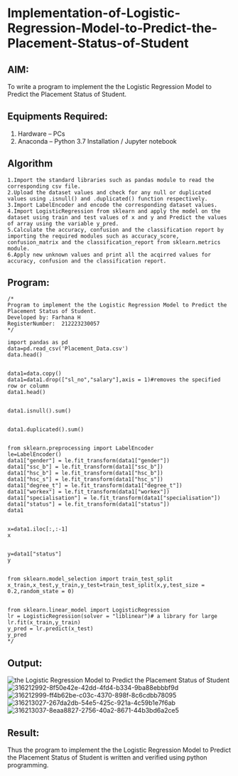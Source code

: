 # Implementation-of-Logistic-Regression-Model-to-Predict-the-Placement-Status-of-Student

## AIM:
To write a program to implement the the Logistic Regression Model to Predict the Placement Status of Student.

## Equipments Required:
1. Hardware – PCs
2. Anaconda – Python 3.7 Installation / Jupyter notebook

## Algorithm
```
1.Import the standard libraries such as pandas module to read the corresponding csv file.
2.Upload the dataset values and check for any null or duplicated values using .isnull() and .duplicated() function respectively.
3.Import LabelEncoder and encode the corresponding dataset values.
4.Import LogisticRegression from sklearn and apply the model on the dataset using train and test values of x and y and Predict the values of array using the variable y_pred.
5.Calculate the accuracy, confusion and the classification report by importing the required modules such as accuracy_score, confusion_matrix and the classification_report from sklearn.metrics module.
6.Apply new unknown values and print all the acqirred values for accuracy, confusion and the classification report. 
```

## Program:
```
/*
Program to implement the the Logistic Regression Model to Predict the Placement Status of Student.
Developed by: Farhana H
RegisterNumber:  212223230057
*/
```
```
import pandas as pd
data=pd.read_csv('Placement_Data.csv')
data.head()


data1=data.copy()
data1=data1.drop(["sl_no","salary"],axis = 1)#removes the specified row or column
data1.head()


data1.isnull().sum()


data1.duplicated().sum()


from sklearn.preprocessing import LabelEncoder
le=LabelEncoder()
data1["gender"] = le.fit_transform(data1["gender"])
data1["ssc_b"] = le.fit_transform(data1["ssc_b"])
data1["hsc_b"] = le.fit_transform(data1["hsc_b"])
data1["hsc_s"] = le.fit_transform(data1["hsc_s"])
data1["degree_t"] = le.fit_transform(data1["degree_t"])
data1["workex"] = le.fit_transform(data1["workex"])
data1["specialisation"] = le.fit_transform(data1["specialisation"])
data1["status"] = le.fit_transform(data1["status"])
data1


x=data1.iloc[:,:-1]
x


y=data1["status"]
y


from sklearn.model_selection import train_test_split
x_train,x_test,y_train,y_test=train_test_split(x,y,test_size = 0.2,random_state = 0)


from sklearn.linear_model import LogisticRegression
lr = LogisticRegression(solver = "liblinear")# a library for large
lr.fit(x_train,y_train)
y_pred = lr.predict(x_test)
y_pred
*/
```

## Output:

![the Logistic Regression Model to Predict the Placement Status of Student](sam.png)
![316212992-8f50e42e-42dd-4fd4-b334-9ba88ebbbf9d](https://github.com/user-attachments/assets/2fc0657f-732b-43ac-b3e8-09c3c387ae81)
![316212999-ff4b62be-c03c-4370-898f-8c6cdbb78095](https://github.com/user-attachments/assets/cc62fca3-573b-4edd-abd2-dd75321e407b)
![316213027-267da2db-54e5-425c-921a-4c59b1e7f6ab](https://github.com/user-attachments/assets/34d28793-3c42-4430-8cf7-f46bd66681ab)
![316213037-8eaa8827-2756-40a2-8671-44b3bd6a2ce5](https://github.com/user-attachments/assets/d5f13a72-cf96-48de-8f1d-36d36c0b7a6f)



## Result:
Thus the program to implement the the Logistic Regression Model to Predict the Placement Status of Student is written and verified using python programming.
